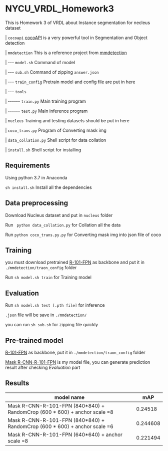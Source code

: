 # NYCU_VRDL_Homework3
This is  Homework 3  of  VRDL  about Instance segmentation for necleus dataset

| ```cocoapi``` [cocoAPI](https://github.com/cocodataset/cocoapi) is a very powerful tool in Segmentation and Object detection

| ```mmdetection```  This is a reference project from [mmdetection](https://github.com/open-mmlab/mmdetection)

| --- ```model.sh```  Command of model

| --- ```sub.sh``` Command of zipping  ```answer.json```

| --- ```train_config``` Pretrain model and config file are put in here

| --- ```tools```

| ------ ```train.py``` Main training program

| ------ ```test.py``` Main inference program

| ```nucleus``` Training and testing datasets should be put in here

| ```coco_trans.py``` Program of Converting mask img 

| ```data_collation.py``` Shell script for data collation

| ```install.sh``` Shell script for installing
## Requirements
Using python 3.7 in Anaconda

```sh install.sh``` Install all the dependencies
## Data preprocessing
Download Nucleus dataset and put in ```nucleus``` folder

Run ``` python data_collation.py``` for Collation all the data 

Run ``` python coco_trans.py.py ``` for Converting mask img into json file of coco 
## Training
you must download pretrained [R-101-FPN](https://download.openmmlab.com/mmdetection/v2.0/mask_rcnn/mask_rcnn_r101_fpn_2x_coco/mask_rcnn_r101_fpn_2x_coco_bbox_mAP-0.408__segm_mAP-0.366_20200505_071027-14b391c7.pth)  as backbone and put it in ```./mmdetection/traon_config``` folder

Run ```sh model.sh train``` for Training model
## Evaluation
Run ```sh model.sh test [.pth file]``` for inference

```.json``` file will be save in ```./mmdetection/```

you can run ```sh sub.sh``` for zipping file quickly
## Pre-trained model
[R-101-FPN](https://download.openmmlab.com/mmdetection/v2.0/mask_rcnn/mask_rcnn_r101_fpn_2x_coco/mask_rcnn_r101_fpn_2x_coco_bbox_mAP-0.408__segm_mAP-0.366_20200505_071027-14b391c7.pth)  as backbone, put it in ```./mmdetection/traon_config``` folder

[Mask R-CNN-R-101-FPN](https://drive.google.com/file/d/1X2wAembLcyyN7CNhQJ1V1Z_cl4sBegJq/view?usp=sharing) is my model file, you can generate  prediction result after checking *Evaluation* part
## Results
|model name|mAP|
|---|--|
|Mask R-CNN-R-101-FPN (840*840) + RandomCrop (600 * 600) + anchor scale =8|0.24518 
|Mask R-CNN-R-101-FPN (840*840) + RandomCrop (600 * 600) + anchor scale =6|0.244608
|Mask R-CNN-R-101-FPN (640*640) + anchor scale =8 |0.221494

